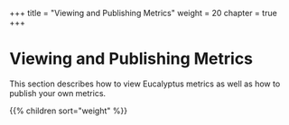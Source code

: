 +++
title = "Viewing and Publishing Metrics"
weight = 20
chapter = true
+++


# Viewing and Publishing Metrics
This section describes how to view Eucalyptus metrics as well as how to publish your own metrics.

{{% children sort="weight" %}}
